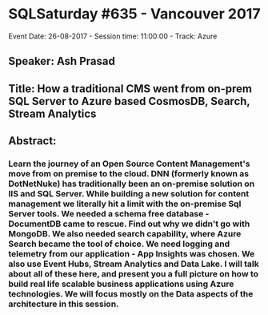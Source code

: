 # SQLSaturday #635 - Vancouver 2017
Event Date: 26-08-2017 - Session time: 11:00:00 - Track: Azure
## Speaker: Ash Prasad
## Title: How a traditional CMS went from on-prem SQL Server to Azure based CosmosDB, Search, Stream Analytics
## Abstract:
### Learn the journey of an Open Source Content Management's move from on premise to the cloud. DNN (formerly known as DotNetNuke) has traditionally been an on-premise solution on IIS and SQL Server. While building a new solution for content management we literally hit a limit with the on-premise Sql Server tools. We needed a schema free database - DocumentDB came to rescue. Find out why we didn't go with MongoDB. We also needed search capability, where Azure Search became the tool of choice. We need logging and telemetry from our application - App Insights was chosen. We also use Event Hubs, Stream Analytics and Data Lake. I will talk about all of these here, and present you a full picture on how to build real life scalable business applications using Azure technologies. We will focus mostly on the Data aspects of the architecture in this session.
